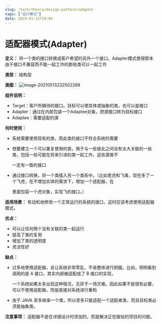 ```yaml
---
slug: /tech/theory/design-pattern/adapter
tags: ["设计模式"]
date: 2024-01-31T19:04
---
```

# 适配器模式(Adapter)

**定义：** 将一个类的接口转换成客户希望的另外一个接口。Adapter模式使得原本由于接口不兼容而不能一起工作的那些类可以一起工作

**类型：** 结构型

**类图：** ![image-20210513232502268](https://picgo-starry.oss-cn-beijing.aliyuncs.com/img/DesignPattern/Adapter.png)

**组件说明：** 

- Target：客户所期待的接口。目标可以使具体或抽象的类，也可以是接口
- Adapter：通过在内部包装一个Adaptee对象，把源接口转为目标接口
- Adaptee：需要适配的类

**何时使用：** 

- 系统需要使用现有的类，而此类的接口不符合系统的需要

- 想要建立一个可以重复使用的类，用于与一些彼此之间没有太大关联的一些类，包括一些可能在将来引进的类一起工作，这些源类不

  一定有一致的接口

- 通过接口转换，将一个类插入另一个类系中。（比如老虎和飞禽，现在多了一个飞虎，在不增加实体的需求下，增加一个适配器，在

  里面包容一个虎对象，实现飞的接口。）

**适用场景：** 有动机地修改一个正常运行的系统的接口，这时应该考虑使用适配器模式。

**优点：**

- 可以让任何两个没有关联的类一起运行
- 提高了类的复用
- 增加了类的透明度
- 灵活性好

**缺点：** 

- 过多地使用适配器，会让系统非常零乱，不易整体进行把握。比如，明明看到调用的是 A 接口，其实内部被适配成了 B 接口的实现，

  一个系统如果太多出现这种情况，无异于一场灾难。因此如果不是很有必要，可以不使用适配器，而是直接对系统进行重构

- 由于 JAVA 至多继承一个类，所以至多只能适配一个适配者类，而且目标类必须是抽象类。

**注意事项：** 适配器不是在详细设计时添加的，而是解决正在服役的项目的问题。
